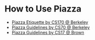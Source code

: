 # How to Use Piazza

* [Piazza Etiquette by CS170 @ Berkeley](https://cs170.org/resources/piazza-etiquette/)
* [Piazza Guidelines by CS70 @ Berkeley](https://www.eecs70.org/policies/#piazza-etiquette)
* [Piazza Guidelines by CS17 @ Brown](https://cs.brown.edu/courses/cs017/content/docs/piazza.pdf)

